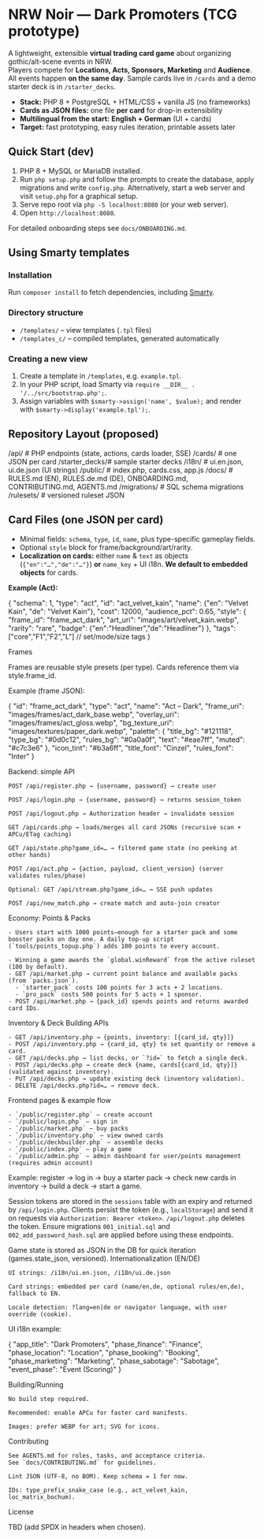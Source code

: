 # NRW Noir — Dark Promoters (TCG prototype)

A lightweight, extensible **virtual trading card game** about organizing gothic/alt-scene events in NRW.  
Players compete for **Locations, Acts, Sponsors, Marketing** and **Audience**. All events happen **on the same day**. Sample cards live in `/cards` and a demo starter deck is in `/starter_decks`.

- **Stack:** PHP 8 + PostgreSQL + HTML/CSS + vanilla JS (no frameworks)
- **Cards as JSON files:** one file **per card** for drop-in extensibility
- **Multilingual from the start:** **English + German** (UI + cards)
- **Target:** fast prototyping, easy rules iteration, printable assets later

## Quick Start (dev)

1. PHP 8 + MySQL or MariaDB installed.
2. Run `php setup.php` and follow the prompts to create the database, apply migrations and write `config.php`. Alternatively, start a web server and visit `setup.php` for a graphical setup.
3. Serve repo root via `php -S localhost:8080` (or your web server).
4. Open `http://localhost:8080`.

For detailed onboarding steps see `docs/ONBOARDING.md`.

## Using Smarty templates

### Installation

Run `composer install` to fetch dependencies, including [Smarty](https://www.smarty.net/).

### Directory structure

- `/templates/` – view templates (`.tpl` files)
- `/templates_c/` – compiled templates, generated automatically

### Creating a new view

1. Create a template in `/templates`, e.g. `example.tpl`.
2. In your PHP script, load Smarty via `require __DIR__ . '/../src/bootstrap.php';`.
3. Assign variables with `$smarty->assign('name', $value);` and render with `$smarty->display('example.tpl');`.

## Repository Layout (proposed)

/api/          # PHP endpoints (state, actions, cards loader, SSE)
/cards/        # one JSON per card
/starter_decks/# sample starter decks
/i18n/        # ui.en.json, ui.de.json (UI strings)
/public/       # index.php, cards.css, app.js
/docs/         # RULES.md (EN), RULES.de.md (DE), ONBOARDING.md, CONTRIBUTING.md, AGENTS.md
/migrations/   # SQL schema migrations
/rulesets/     # versioned ruleset JSON


## Card Files (one JSON per card)
- Minimal fields: `schema`, `type`, `id`, `name`, plus type-specific gameplay fields.
- Optional `style` block for frame/background/art/rarity.
- **Localization on cards:** either `name` & `text` as objects (`{"en":"…","de":"…"}`) **or** `name_key` + UI i18n. **We default to embedded objects** for cards.

**Example (Act):**

{
  "schema": 1,
  "type": "act",
  "id": "act_velvet_kain",
  "name": {"en": "Velvet Kain", "de": "Velvet Kain"},
  "cost": 12000,
  "audience_pct": 0.65,
  "style": {
    "frame_id": "frame_act_dark",
    "art_uri": "images/art/velvet_kain.webp",
    "rarity": "rare",
    "badge": {"en":"Headliner","de":"Headliner"}
  },
  "tags": ["core","F1","F2","L"]  // set/mode/size tags
}

Frames

Frames are reusable style presets (per type). Cards reference them via style.frame_id.

Example (frame JSON):

{
  "id": "frame_act_dark",
  "type": "act",
  "name": "Act – Dark",
  "frame_uri": "images/frames/act_dark_base.webp",
  "overlay_uri": "images/frames/act_gloss.webp",
  "bg_texture_uri": "images/textures/paper_dark.webp",
  "palette": {
    "title_bg": "#121118",
    "type_bg": "#0d0c12",
    "rules_bg": "#0a0a0f",
    "text": "#eae7ff",
    "muted": "#c7c3e6"
  },
  "icon_tint": "#b3a6ff",
  "title_font": "Cinzel",
  "rules_font": "Inter"
}

Backend: simple API

    POST /api/register.php → {username, password} → create user

    POST /api/login.php → {username, password} → returns session_token

    POST /api/logout.php → Authorization header → invalidate session

    GET /api/cards.php → loads/merges all card JSONs (recursive scan + APCu/ETag caching)

    GET /api/state.php?game_id=… → filtered game state (no peeking at other hands)

    POST /api/act.php → {action, payload, client_version} (server validates rules/phase)

    Optional: GET /api/stream.php?game_id=… → SSE push updates

    POST /api/new_match.php → create match and auto-join creator

Economy: Points & Packs

    - Users start with 1000 points—enough for a starter pack and some booster packs on day one. A daily top-up script (`tools/points_topup.php`) adds 100 points to every account.

    - Winning a game awards the `global.winReward` from the active ruleset (100 by default).
    - GET /api/market.php → current point balance and available packs (from `packs.json`).
      - `starter_pack` costs 100 points for 3 acts + 2 locations.
      - `pro_pack` costs 500 points for 5 acts + 1 sponsor.
    - POST /api/market.php → {pack_id} spends points and returns awarded card IDs.

Inventory & Deck Building APIs

    - GET /api/inventory.php → {points, inventory: [{card_id, qty}]}
    - POST /api/inventory.php → {card_id, qty} to set quantity or remove a card.
    - GET /api/decks.php → list decks, or `?id=` to fetch a single deck.
    - POST /api/decks.php → create deck {name, cards[{card_id, qty}]} (validated against inventory).
    - PUT /api/decks.php → update existing deck (inventory validation).
    - DELETE /api/decks.php?id=… → remove deck.

Frontend pages & example flow

    - `/public/register.php` – create account
    - `/public/login.php` – sign in
    - `/public/market.php` – buy packs
    - `/public/inventory.php` – view owned cards
    - `/public/deckbuilder.php` – assemble decks
    - `/public/index.php` – play a game
    - `/public/admin.php` – admin dashboard for user/points management (requires admin account)

  Example: register → log in → buy a starter pack → check new cards in inventory → build a deck → start a game.

Session tokens are stored in the `sessions` table with an expiry and returned by `/api/login.php`. Clients persist the token (e.g., `localStorage`) and send it on requests via `Authorization: Bearer <token>`. `/api/logout.php` deletes the token. Ensure migrations `001_initial.sql` and `002_add_password_hash.sql` are applied before using these endpoints.

Game state is stored as JSON in the DB for quick iteration (games.state_json, versioned).
Internationalization (EN/DE)

    UI strings: /i18n/ui.en.json, /i18n/ui.de.json

    Card strings: embedded per card (name/en,de, optional rules/en,de), fallback to EN.

    Locale detection: ?lang=en|de or navigator language, with user override (cookie).

UI i18n example:

{
  "app_title": "Dark Promoters",
  "phase_finance": "Finance",
  "phase_location": "Location",
  "phase_booking": "Booking",
  "phase_marketing": "Marketing",
  "phase_sabotage": "Sabotage",
  "event_phase": "Event (Scoring)"
}

Building/Running

    No build step required.

    Recommended: enable APCu for faster card manifests.

    Images: prefer WEBP for art; SVG for icons.

Contributing

    See AGENTS.md for roles, tasks, and acceptance criteria.
    See `docs/CONTRIBUTING.md` for guidelines.

    Lint JSON (UTF-8, no BOM). Keep schema = 1 for now.

    IDs: type_prefix_snake_case (e.g., act_velvet_kain, loc_matrix_bochum).

License

TBD (add SPDX in headers when chosen).
